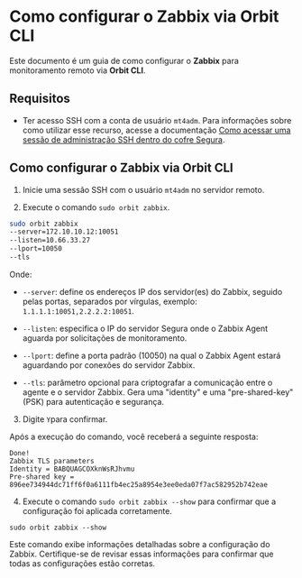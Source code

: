 # Como configurar o Zabbix via Orbit CLI

Este documento é um guia de como configurar o **Zabbix** para monitoramento remoto via **Orbit CLI**. 


## Requisitos

* Ter acesso SSH com a conta de usuário `mt4adm`. Para informações sobre  como utilizar esse recurso, acesse a documentação [Como acessar uma sessão de administração SSH dentro do cofre Segura](/v4/docs/pt/administration-ssh-access).


## Como configurar o Zabbix via Orbit CLI


1. Inicie uma sessão SSH com o usuário `mt4adm` no servidor remoto.

2. Execute o comando `sudo orbit zabbix`.
```bash
sudo orbit zabbix
--server=172.10.10.12:10051
--listen=10.66.33.27
--lport=10050 
--tls
```
Onde:

* `--server`: define os endereços IP dos servidor(es) do Zabbix, seguido pelas portas, separados por vírgulas, exemplo: `1.1.1.1:10051,2.2.2.2:10051`. 
* `--listen`: especifica o IP do servidor Segura onde o Zabbix Agent aguarda por solicitações de monitoramento.

* `--lport`: define a porta padrão (10050) na qual o Zabbix Agent estará aguardando por conexões do servidor Zabbix.

* `--tls`: parâmetro opcional para criptografar a comunicação entre o agente e o servidor Zabbix. Gera uma "identity" e uma "pre-shared-key" (PSK) para autenticação e segurança.

3. Digite `Y`para confirmar. 

Após a execução do comando, você receberá a seguinte resposta:

```Shell
Done!
Zabbix TLS parameters
Identity = BABQUAGCOXknWsRJhvmu
Pre-shared key = 896ee734944dc71ff6f0a6111fb4ec25a8954e3ee0eda07f7ac582952b742eae

```
4. Execute o comando `sudo orbit zabbix --show` para confirmar que a configuração foi aplicada corretamente.

```Shell
sudo orbit zabbix --show

```
Este comando exibe informações detalhadas sobre a configuração do Zabbix. Certifique-se de revisar essas informações para confirmar que todas as configurações estão corretas.




